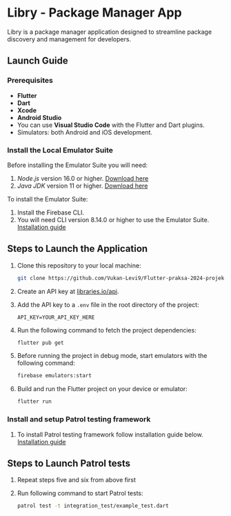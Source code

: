 # Libry - Package Manager App

Libry is a package manager application designed to streamline package discovery and management for developers.

## Launch Guide

### Prerequisites

- **Flutter**
- **Dart** 
- **Xcode**
- **Android Studio** 
- You can use **Visual Studio Code** with the Flutter and Dart plugins.
- Simulators: both Android and iOS development.

### Install the Local Emulator Suite

Before installing the Emulator Suite you will need:

1. *Node.js* version 16.0 or higher. [Download here](https://nodejs.org/en/download)
2. *Java JDK* version 11 or higher. [Download here](https://jdk.java.net/)

To install the Emulator Suite:
1. Install the Firebase CLI.
2. You will need CLI version 8.14.0 or higher to use the Emulator Suite. [Installation guide](https://firebase.google.com/docs/cli)


## Steps to Launch the Application 

1. Clone this repository to your local machine:

   ```bash
   git clone https://github.com/Vukan-Levi9/Flutter-praksa-2024-projekat.git
   ```

2. Create an API key at [libraries.io/api](https://libraries.io/api).

3. Add the API key to a `.env` file in the root directory of the project:

   ```plaintext
   API_KEY=YOUR_API_KEY_HERE
   ```

4. Run the following command to fetch the project dependencies:

   ```bash
   flutter pub get
   ```

5. Before running the project in debug mode, start emulators with the following command:

   ```bash
   firebase emulators:start
    ```

6. Build and run the Flutter project on your device or emulator:

   ```bash
   flutter run
   ```


### Install and setup Patrol testing framework

1. To install Patrol testing framework follow installation guide below.
[Installation guide](https://patrol.leancode.co/getting-started)


## Steps to Launch Patrol tests

1. Repeat steps five and six from above first

2. Run following command to start Patrol tests:

   ```bash
   patrol test -t integration_test/example_test.dart
   ```